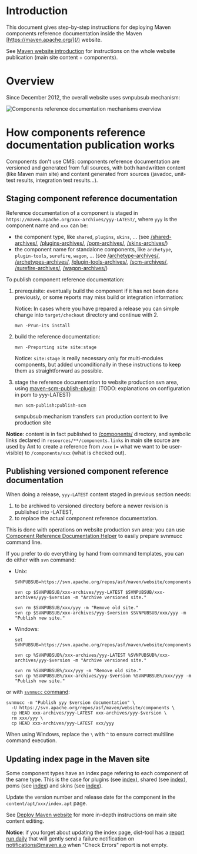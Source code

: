 <!--
Licensed to the Apache Software Foundation (ASF) under one
or more contributor license agreements.  See the NOTICE file
distributed with this work for additional information
regarding copyright ownership.  The ASF licenses this file
to you under the Apache License, Version 2.0 (the
"License"); you may not use this file except in compliance
with the License.  You may obtain a copy of the License at

http://www.apache.org/licenses/LICENSE-2.0

Unless required by applicable law or agreed to in writing,
software distributed under the License is distributed on an
"AS IS" BASIS, WITHOUT WARRANTIES OR CONDITIONS OF ANY
KIND, either express or implied.  See the License for the
specific language governing permissions and limitations
under the License.
-->

# Introduction

This document gives step-by-step instructions for deploying Maven components reference documentation inside the Maven [https://maven.apache.org/](/) website.

See [Maven website introduction](./index.html) for instructions on the whole website publication (main site content + components).

# Overview

Since December 2012, the overall website uses svnpubsub mechanism:

![Components reference documentation mechanisms overview](component-reference-documentation.png)

# How components reference documentation publication works

Components don't use CMS: components reference documentation are versioned and generated from full sources, with both handwritten content (like Maven main site) and content generated from sources (javadoc, unit-test results, integration test results...).

## Staging component reference documentation

Reference documentation of a component is staged in `https://maven.apache.org/xxx-archives/yyy-LATEST/`, where `yyy` is the component name and `xxx` can be:

- the component type, like `shared`, `plugins`, `skins`, ... (see [/shared-archives/](/shared-archives/), [/plugins-archives/](/plugins-archives/), [/pom-archives/](/pom-archives/), [/skins-archives/](/skins-archives/))
- the component name for standalone components, like `archetype`, `plugin-tools`, `surefire`, `wagon`, ... (see [/archetype-archives/](/archetype-archives/), [/archetypes-archives/](/archetypes-archives/), [/plugin-tools-archives/](/plugin-tools-archives/), [/scm-archives/](/scm-archives/), [/surefire-archives/](/surefire-archives/), [/wagon-archives/](/wagon-archives/))

To publish component reference documentation:

1. prerequisite: eventually build the component if it has not been done previously, or some reports may miss build or integration information:

   Notice: In cases where you have prepared a release you can simple change into `target/checkout` directory and continue with 2.

   ```
   mvn -Prun-its install
   ```
2. build the reference documentation:

   ```
   mvn -Preporting site site:stage
   ```

   Notice: `site:stage` is really necessary only for multi-modules components, but added unconditionally in these instructions to keep them as straightforward as possible.

3. stage the reference documentation to website production svn area, using [maven-scm-publish-plugin](/plugins/maven-scm-publish-plugin): (TODO: explanations on configuration in pom to yyy-LATEST)

   ```
   mvn scm-publish:publish-scm
   ```

   svnpubsub mechanism transfers svn production content to live production site

**Notice**: content is in fact published to [/components/](/components/) directory, and symbolic links declared in `resources/**/components.links` in main site source are used by Ant to create a reference from `/xxx` (= what we want to be user-visible) to `/components/xxx` (what is checked out).

## Publishing versioned component reference documentation

When doing a release, `yyy-LATEST` content staged in previous section needs:

1. to be archived to versioned directory before a newer revision is published into -LATEST,
2. to replace the actual component reference documentation.

This is done with operations on website production svn area: you can use [Component Reference Documentation Helper](./component-reference-documentation-helper.html) to easily prepare svnmucc command line.

If you prefer to do everything by hand from command templates, you can do either with `svn` command:

- Unix:

  ```
  SVNPUBSUB=https://svn.apache.org/repos/asf/maven/website/components

  svn cp $SVNPUBSUB/xxx-archives/yyy-LATEST $SVNPUBSUB/xxx-archives/yyy-$version -m "Archive versioned site."

  svn rm $SVNPUBSUB/xxx/yyy -m "Remove old site."
  svn cp $SVNPUBSUB/xxx-archives/yyy-$version $SVNPUBSUB/xxx/yyy -m "Publish new site."
  ```
- Windows:

  ```
  set SVNPUBSUB=https://svn.apache.org/repos/asf/maven/website/components

  svn cp %SVNPUBSUB%/xxx-archives/yyy-LATEST %SVNPUBSUB%/xxx-archives/yyy-$version -m "Archive versioned site."

  svn rm %SVNPUBSUB%/xxx/yyy -m "Remove old site."
  svn cp %SVNPUBSUB%/xxx-archives/yyy-$version %SVNPUBSUB%/xxx/yyy -m "Publish new site."
  ```

or with [`svnmucc` command](http://svnbook.red-bean.com/en/1.8/svn.ref.svnmucc.re.html):

```
svnmucc -m "Publish yyy $version documentation" \
  -U https://svn.apache.org/repos/asf/maven/website/components \
  cp HEAD xxx-archives/yyy-LATEST xxx-archives/yyy-$version \
  rm xxx/yyy \
  cp HEAD xxx-archives/yyy-LATEST xxx/yyy
```

When using Windows, replace the `\` with `^` to ensure correct multiline command execution.

## Updating index page in the Maven site

Some component types have an index page refering to each component of the same type. This is the case for plugins (see [index](/plugins/)), shared (see [index](/shared/)), poms (see [index](/pom/)) and skins (see [index](/skins/)).

Update the version number and release date for the component in the `content/apt/xxx/index.apt` page.

See [Deploy Maven website](../website/deploy-maven-website.html) for more in-depth instructions on main site content editing.

**Notice**: if you forget about updating the index page, dist-tool has a [report run daily](https://ci-maven.apache.org/job/Maven/job/maven-box/job/maven-dist-tool/job/master/site/) that will gently send a failure notification on notifications@maven.a.o when "Check Errors" report is not empty.

